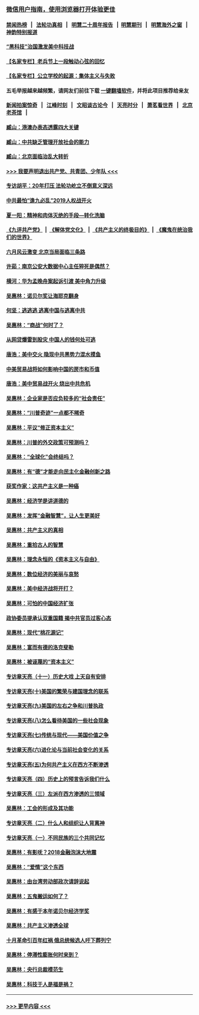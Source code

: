### [微信用户指南，使用浏览器打开体验更佳](https://github.com/gfw-breaker/banned-news1/blob/master/indexes/wechat-guide.md?t=0)
#### [禁闻热榜](热点新闻.md?t=0)  &nbsp;&nbsp;|&nbsp;&nbsp; [法轮功真相](https://github.com/gfw-breaker/truth/blob/master/README.md?t=0) &nbsp;&nbsp;|&nbsp;&nbsp; [明慧二十周年报告](https://github.com/gfw-breaker/mh-reports/blob/master/README.md?t=0) &nbsp;&nbsp;|&nbsp;&nbsp;[明慧期刊](https://github.com/gfw-breaker/mh-qikan) &nbsp;&nbsp;|&nbsp;&nbsp; [明慧海外之窗](https://github.com/gfw-breaker/mh-news/blob/master/README.md?t=0) &nbsp;&nbsp;|&nbsp;&nbsp; [神韵特别报道](https://github.com/gfw-breaker/mh-news/blob/master/shenyun.md?t=0)
#### [“黑科技”治国激发美中科技战](../pages/nsc423/n11638056.md?t=02052255) 
#### [【名家专栏】老兵节上一段触动心弦的回忆](../pages/nsc423/n11646016.md?t=02052255) 
#### [【名家专栏】公立学校的起源：集体主义与失败](../pages/nsc423/n11601833.md?t=02052255) 
#### 五毛举报越来越频繁，请网友们前往下载 [一键翻墙软件](https://github.com/gfw-breaker/ssr-accounts)，并将此项目推荐给亲友
#### [新闻拍案惊奇](https://github.com/gfw-breaker/banned-news1/blob/master/pages/link4.md) &nbsp;&nbsp;|&nbsp;&nbsp; [江峰时刻](https://github.com/gfw-breaker/banned-news1/blob/master/pages/link4.md) &nbsp;&nbsp;|&nbsp;&nbsp; [文昭谈古论今](https://github.com/gfw-breaker/banned-news1/blob/master/pages/link4.md) &nbsp;&nbsp;|&nbsp;&nbsp; [天亮时分](https://github.com/gfw-breaker/banned-news1/blob/master/pages/link4.md) &nbsp;&nbsp;|&nbsp;&nbsp; [萧茗看世界](https://github.com/gfw-breaker/banned-news1/blob/master/pages/link4.md) &nbsp;&nbsp;|&nbsp;&nbsp; [北京老茶馆](https://github.com/gfw-breaker/banned-news1/blob/master/pages/link4.md) &nbsp;&nbsp;|&nbsp;&nbsp; 
#### [臧山：港澳办表态透露四大关键](../pages/nsc423/n11421628.md?t=02052255) 
#### [臧山：中共缺乏管理开放社会的能力](../pages/nsc423/n11407457.md?t=02052255) 
#### [臧山：北京面临治乱大转折](../pages/nsc423/n11406895.md?t=02052255) 
#### [>>> 我要声明退出共产党、共青团、少年队 <<<](https://github.com/begood0513/goodnews/blob/master/quit/letter.md) 
#### [专访胡平：20年打压 法轮功屹立不倒意义深远](../pages/nsc423/n11398800.md?t=02052255) 
#### [中共最怕“逢九必乱”2019人权战开火](../pages/nsc423/n11385248.md?t=02052255) 
#### [夏一阳：精神和肉体灭绝的手段—转化洗脑](../pages/nsc423/n11368250.md?t=02052255) 
#### [《九评共产党》](https://github.com/begood0513/9ping.md/blob/master/README.md) &nbsp;|&nbsp; [《解体党文化》](../../../../jtdwh.md/blob/master/README.md)  &nbsp;|&nbsp; [《共产主义的终极目的》](../../../../gczydzjmd.md/blob/master/README.md) &nbsp;|&nbsp; [《魔鬼在统治我们的世界》](../../../../mgztzwmdsj.md/blob/master/README.md) 
#### [六月风云激变 北京当局面临三条路](../pages/nsc423/n11313668.md?t=02052255) 
#### [许茹：南京公安大数据中心主任猝死是偶然？](../pages/nsc423/n11064744.md?t=02052255) 
#### [横河：华为孟晚舟案起诉引渡 美中角力升级](../pages/nsc423/n11027230.md?t=02052255) 
#### [吴惠林：诺贝尔奖让海耶克翻身](../pages/nsc423/n10890049.md?t=02052255) 
#### [何坚：逃逃逃 逃离中国与逃离中共](../pages/nsc423/n10592891.md?t=02052255) 
#### [吴惠林：“商战”何时了？](../pages/nsc423/n10573558.md?t=02052255) 
#### [从网贷爆雷到股灾 中国人的钱何处可逃](../pages/nsc423/n10572800.md?t=02052255) 
#### [唐浩：美中交火 隐现中共黑势力混水摸鱼](../pages/nsc423/n10544040.md?t=02052255) 
#### [中美贸易战将如何影响中国的房市和币值](../pages/nsc423/n10543697.md?t=02052255) 
#### [唐浩：美中贸易战开火 烧出中共危机](../pages/nsc423/n10540126.md?t=02052255) 
#### [吴惠林：企业家是否应负较多的“社会责任”](../pages/nsc423/n10535022.md?t=02052255) 
#### [吴惠林：“川普奇迹”一点都不稀奇](../pages/nsc423/n10512808.md?t=02052255) 
#### [吴惠林：平议“修正资本主义”](../pages/nsc423/n10495724.md?t=02052255) 
#### [吴惠林：川普的外交政策可预测吗？](../pages/nsc423/n10462387.md?t=02052255) 
#### [吴惠林：“全球化”会终结吗？](../pages/nsc423/n10452838.md?t=02052255) 
#### [吴惠林：有“德”才能走向民主化金融创新之路](../pages/nsc423/n10432292.md?t=02052255) 
#### [获奖作家：这共产主义是一种癌](../pages/nsc423/n10431541.md?t=02052255) 
#### [吴惠林：经济学是讲道德的](../pages/nsc423/n10398014.md?t=02052255) 
#### [吴惠林：发挥“金融智慧”，让人生更美好](../pages/nsc423/n10375019.md?t=02052255) 
#### [吴惠林：共产主义的真相](../pages/nsc423/n10351394.md?t=02052255) 
#### [吴惠林：重拾古人的智慧](../pages/nsc423/n10337691.md?t=02052255) 
#### [吴惠林：理念永恒的《资本主义与自由》](../pages/nsc423/n10316274.md?t=02052255) 
#### [吴惠林：数位经济的美丽与哀愁](../pages/nsc423/n10292946.md?t=02052255) 
#### [吴惠林：美中经济战将开打？](../pages/nsc423/n10258825.md?t=02052255) 
#### [吴惠林：可怕的中国经济扩张](../pages/nsc423/n10219147.md?t=02052255) 
#### [政协委员提承认双重国籍 揭中共官员过客心态](../pages/nsc423/n10208809.md?t=02052255) 
#### [吴惠林：现代“桃花源记”](../pages/nsc423/n10185234.md?t=02052255) 
#### [吴惠林：富而有德的洛克斐勒](../pages/nsc423/n10142264.md?t=02052255) 
#### [吴惠林：被诬蔑的“资本主义”](../pages/nsc423/n10124816.md?t=02052255) 
#### [专访章天亮（十一）历史大戏 上天自有安排](../pages/nsc423/n10094905.md?t=02052255) 
#### [专访章天亮(十)美国的繁荣与建国理念的联系](../pages/nsc423/n10094899.md?t=02052255) 
#### [专访章天亮(九)美国的左右之争和川普执政](../pages/nsc423/n10094889.md?t=02052255) 
#### [专访章天亮(八)怎么看待美国的一些社会现象](../pages/nsc423/n10094857.md?t=02052255) 
#### [专访章天亮(七)传统与现代——美国价值之争](../pages/nsc423/n10093140.md?t=02052255) 
#### [专访章天亮(六)进化论与当前社会变化的关系](../pages/nsc423/n10092036.md?t=02052255) 
#### [专访章天亮(五)为何共产主义在西方不断渗透](../pages/nsc423/n10083620.md?t=02052255) 
#### [专访章天亮（四）历史上的预言告诉我们什么](../pages/nsc423/n10083606.md?t=02052255) 
#### [专访章天亮（三）左派在西方渗透的三领域](../pages/nsc423/n10081115.md?t=02052255) 
#### [吴惠林：工会的形成及其功能](../pages/nsc423/n10080633.md?t=02052255) 
#### [专访章天亮（二）什么人和组织让人背离神](../pages/nsc423/n10076637.md?t=02052255) 
#### [专访章天亮（一）不同民族的三个共同记忆](../pages/nsc423/n10074188.md?t=02052255) 
#### [吴惠林：有影呒？2018金融泡沫大地震](../pages/nsc423/n10040534.md?t=02052255) 
#### [吴惠林：“爱情”这个东西](../pages/nsc423/n10019423.md?t=02052255) 
#### [吴惠林：由台湾劳动部政次请辞说起](../pages/nsc423/n9979679.md?t=02052255) 
#### [吴惠林：五鬼搬运如何了？](../pages/nsc423/n9925338.md?t=02052255) 
#### [吴惠林：有感于本年诺贝尔经济学奖](../pages/nsc423/n9871883.md?t=02052255) 
#### [吴惠林：共产主义渗透全球](../pages/nsc423/n9812748.md?t=02052255) 
#### [十月革命引百年红祸 俄总统候选人吁下葬列宁](../pages/nsc423/n9810182.md?t=02052255) 
#### [吴惠林：停滞性膨胀何时来到？](../pages/nsc423/n9764136.md?t=02052255) 
#### [吴惠林：央行总裁模范生](../pages/nsc423/n9728134.md?t=02052255) 
#### [吴惠林：科技于人是福是祸？](../pages/nsc423/n9672982.md?t=02052255) 

----
#### [ >>> 更早内容 <<< ](../indexes/nsc423-earlier.md)
